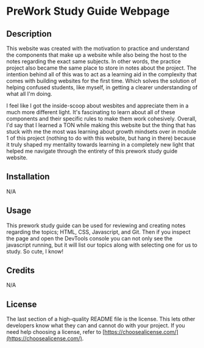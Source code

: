 # PreWork Study Guide Webpage

## Description

This website was created with the motivation to practice and understand the components that make up a website while also being the host to the notes regarding the exact same subjects. In other words, the practice project also became the same place to store in notes about the project. The intention behind all of this was to act as a learning aid in the complexity that comes with building websites for the first time. Which solves the solution of helping confused students, like myself, in getting a clearer understanding of what all I'm doing. 

I feel like I got the inside-scoop about wesbites and appreciate them in a much more different light. It's fascinating to learn about all of these components and their specific rules to make them work cohesively. Overall, I'd say that I learned a TON while making this website but the thing that has stuck with me the most was learning about growth mindsets over in module 1 of this project (nothing to do with this website, but hang in there) because it truly shaped my mentality towards learning in a completely new light that helped me navigate through the entirety of this prework study guide website.


## Installation

N/A

## Usage

This prework study guide can be used for reviewing and creating notes regarding the topics; HTML, CSS, Javascript, and Git. Then if you inspect the page and open the DevTools console you can not only see the javascript running, but it will list our topics along with selecting one for us to study. So cute, I know! 

## Credits

N/A

## License

The last section of a high-quality README file is the license. This lets other developers know what they can and cannot do with your project. If you need help choosing a license, refer to [https://choosealicense.com/](https://choosealicense.com/).
